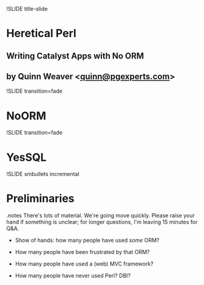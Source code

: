 !SLIDE title-slide

# Heretical Perl #

## Writing Catalyst Apps with No ORM ##

## by Quinn Weaver <<quinn@pgexperts.com>> ##

!SLIDE transition=fade

# NoORM #

!SLIDE transition=fade

# YesSQL #

!SLIDE smbullets incremental

# Preliminaries #

.notes There's lots of material.  We're going move quickly.  Please raise your hand if something is unclear; for longer questions, I'm leaving 15 minutes for Q&A.

* Show of hands:  how many people have used *some* ORM?

* How many people have been frustrated by that ORM?

* How many people have used a (web) MVC framework?

* How many people have never used Perl?  DBI?
